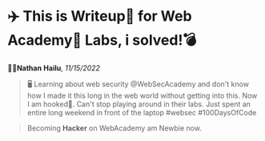 # ✈️ This is Writeup📙 for Web Academy💌 Labs, i solved!💣

👨‍💻**Nathan** **Hailu**, *11/15/2022*

> 🖥 Learning about web security @WebSecAcademy and don't know how I made it this long in the web world without getting into this. Now I am hooked📌. Can't stop playing around in their labs. Just spent an entire long weekend in front of the laptop #websec #100DaysOfCode 

> Becoming **Hacker** on WebAcademy am Newbie now.
